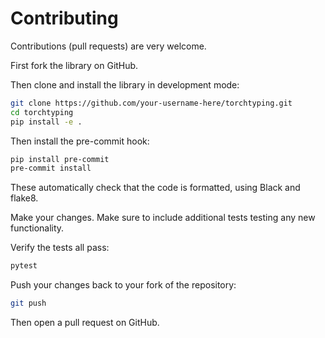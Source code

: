 # Contributing

Contributions (pull requests) are very welcome.

First fork the library on GitHub.

Then clone and install the library in development mode:

```bash
git clone https://github.com/your-username-here/torchtyping.git
cd torchtyping
pip install -e .
```

Then install the pre-commit hook:

```bash
pip install pre-commit
pre-commit install
```

These automatically check that the code is formatted, using Black and flake8.

Make your changes. Make sure to include additional tests testing any new functionality.

Verify the tests all pass:

```bash
pytest
```

Push your changes back to your fork of the repository:

```bash
git push
```

Then open a pull request on GitHub.
